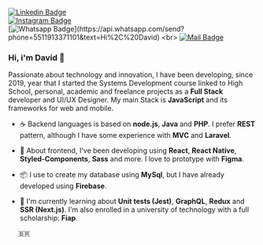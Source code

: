 [![Linkedin Badge](https://img.shields.io/badge/Almeida154-000?style=flat&labelColor=000&logo=linkedin&logoColor=white&link=https://www.linkedin.com/in/Almeida154/)](https://www.linkedin.com/in/Almeida154/)
<br>
[![Instagram Badge](https://img.shields.io/badge/ysd.davoid-000?style=flat&labelColor=000&logo=instagram&logoColor=white&link=https://instagram.com/ysd.davoid)](https://instagram.com/ysd.davoid)
<br>
[![Whatsapp Badge](https://img.shields.io/badge/+55_11_913371101-000?style=flat&labelColor=000&logo=whatsapp&logoColor=white&link=https://api.whatsapp.com/send?phone=5511913371101&text=Hi%2C%20David!)](https://api.whatsapp.com/send?phone=5511913371101&text=Hi%2C%20David)
<br>
[![Mail Badge](https://img.shields.io/badge/davidalmeida154of@gmail.com-000?style=flat&labelColor=000&logo=mail.ru&logoColor=white&link=mailto:davidalmeida154of@gmail.com)](mailto:davidalmeida154of@gmail.com)

### Hi, i'm David 👋

Passionate about technology and innovation, I have been developing, since 2019, year that I started the Systems Development course linked to High School, personal, academic and freelance projects as a **Full Stack** developer and UI/UX Designer. My main Stack is **JavaScript** and its frameworks for web and mobile.

- ☕ Backend languages is based on **node.js**, **Java** and **PHP**. I prefer **REST** pattern, although I have some experience with **MVC** and **Laravel**.

- 💄 About frontend, I've been developing using **React**, **React Native**, **Styled-Components**, **Sass** and more. I love to prototype with **Figma**.

- 📦 I use to create my database using **MySql**, but I have already developed using **Firebase**.

- 🌱 I'm currently learning about **Unit tests (Jest)**, **GraphQL**, **Redux** and **SSR (Next.js)**. I'm also enrolled in a university of technology with a full scholarship: **Fiap**.

&nbsp;&nbsp;&nbsp;&nbsp;&nbsp;🇧🇷
